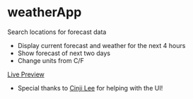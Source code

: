 # weatherApp

Search locations for forecast data
* Display current forecast and weather for the next 4 hours
* Show forecast of next two days
* Change units from C/F

[Live Preview](https://brendanjlee.github.io/weatherApp/)


* Special thanks to [Cinji Lee](https://cinjilee.com/) for helping with the UI!
